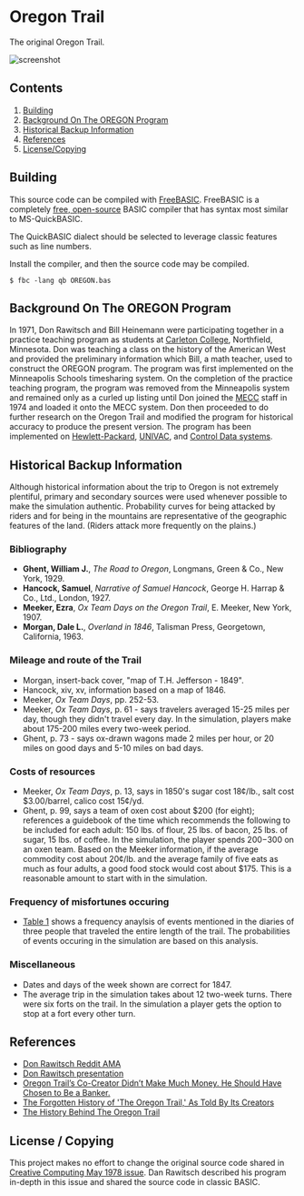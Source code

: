 Oregon Trail
============

The original Oregon Trail.

![screenshot](https://i.imgur.com/EW2vHKg.png)

Contents
--------

1. [Building](#building)
2. [Background On The OREGON Program](#background-on-the-oregon-program)
3. [Historical Backup Information](#historical-backup-information)
4. [References](#references)
5. [License/Copying](#license--copying)

Building
--------

This source code can be compiled with [FreeBASIC](https://www.freebasic.net).
FreeBASIC is a completely [free, open-source](https://github.com/freebasic/fbc)
BASIC compiler that has syntax most similar to MS-QuickBASIC.

The QuickBASIC dialect should be selected to leverage classic features
such as line numbers.

Install the compiler, and then the source code may be compiled.

    $ fbc -lang qb OREGON.bas

Background On The OREGON Program
--------------------------------

In 1971, Don Rawitsch and Bill Heinemann were participating together in
a practice teaching program as students at [Carleton College](https://www.carleton.edu/), Northfield,
Minnesota. Don was teaching a class on the history of the American West
and provided the preliminary information which Bill, a math teacher,
used to construct the OREGON program. The program was first implemented
on the Minneapolis Schools timesharing system. On the completion of the
practice teaching program, the program was removed from the Minneapolis
system and remained only as a curled up listing until Don joined the
[MECC](https://en.wikipedia.org/wiki/MECC) staff in 1974 and loaded it
onto the MECC system. Don then proceeded to do further research on the
Oregon Trail and modified the program for historical accuracy to produce
the present version. The program has been implemented on
[Hewlett-Packard](https://en.wikipedia.org/wiki/HP_Time-Shared_BASIC),
[UNIVAC](https://en.wikipedia.org/wiki/List_of_UNIVAC_products), and
[Control Data systems](https://en.wikipedia.org/wiki/Control_Data_Corporation).

Historical Backup Information
-----------------------------

Although historical information about the trip to Oregon is not
extremely plentiful, primary and secondary sources were used whenever
possible to make the simulation authentic. Probability curves for being
attacked by riders and for being in the mountains are representative
of the geographic features of the land. (Riders attack more frequently
on the plains.)

### Bibliography

* __Ghent, William J.__, _The Road to Oregon_, Longmans, Green & Co.,
New York, 1929.
* __Hancock, Samuel__, _Narrative of Samuel Hancock_, George H. Harrap
& Co., Ltd., London, 1927.
* __Meeker, Ezra__, _Ox Team Days on the Oregon Trail_, E. Meeker,
New York, 1907.
* __Morgan, Dale L.__, _Overland in 1846_, Talisman Press, Georgetown,
California, 1963.

### Mileage and route of the Trail

* Morgan, insert-back cover, "map of T.H. Jefferson - 1849".
* Hancock, xiv, xv, information based on a map of 1846.
* Meeker, _Ox Team Days_, pp. 252-53.
* Meeker, _Ox Team Days_, p. 61 - says travelers averaged 15-25 miles
per day, though they didn't travel every day. In the simulation,
players make about 175-200 miles every two-week period.
* Ghent, p. 73 - says ox-drawn wagons made 2 miles per hour, or 20
miles on good days and 5-10 miles on bad days.

### Costs of resources

* Meeker, _Ox Team Days_, p. 13, says in 1850's sugar cost 18¢/lb.,
salt cost $3.00/barrel, calico cost 15¢/yd.
* Ghent, p. 99, says a team of oxen cost about $200 (for eight);
references a guidebook of the time which recommends the following to
be included for each adult: 150 lbs. of flour, 25 lbs. of bacon,
25 lbs. of sugar, 15 lbs. of coffee. In the simulation, the player
spends $200-$300 on an oxen team. Based on the Meeker information,
if the average commodity cost about 20¢/lb. and the average family
of five eats as much as four adults, a good food stock would cost
about $175. This is a reasonable amount to start with in the simulation.

### Frequency of misfortunes occuring

* [Table 1](https://i.imgur.com/Z1OQzLM.png) shows a frequency anaylsis
of events mentioned in the diaries of three people that traveled the
entire length of the trail. The probabilities of events occuring in the
simulation are based on this analysis.

### Miscellaneous

* Dates and days of the week shown are correct for 1847.
* The average trip in the simulation takes about 12 two-week turns.
There were six forts on the trail. In the simulation a player gets the
option to stop at a fort every other turn.

References
----------

* [Don Rawitsch Reddit AMA](https://www.reddit.com/r/IAmA/comments/43ooqf/i_am_don_rawitsch_a_coinventor_of_the_original)
* [Don Rawitsch presentation](http://www.gdcvault.com/play/1024251/Classic-Game-Postmortem-Oregon-Trail)
* [Oregon Trail’s Co-Creator Didn’t Make Much Money. He Should Have Chosen to Be a Banker.](http://www.slate.com/blogs/future_tense/2016/02/01/oregon_trail_co_creator_don_rawitsch_answers_questions_in_reddit_ama_about.html)
* [The Forgotten History of 'The Oregon Trail,' As Told By Its Creators](https://motherboard.vice.com/en_us/article/qkx8vw/the-forgotten-history-of-the-oregon-trail-as-told-by-its-creators)
* [The History Behind The Oregon Trail](https://www.wired.com/2007/06/the-history-beh)

License / Copying
-----------------

This project makes no effort to change the original source code shared
in
[Creative Computing May 1978 issue](https://ia800307.us.archive.org/3/items/creativecomputing-1978-05/Creative_Computing_v04_n03_1978_May-June.pdf). Dan Rawitsch described
his program in-depth in this issue and shared the source code in classic
BASIC.
